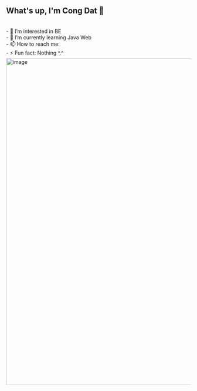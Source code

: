 ## What's up, I'm Cong Dat 👋
<br/>
- 👀 I’m interested in BE
<br/>
- 🌱 I’m currently learning Java Web
<br/>
- 📫 How to reach me:
<br/>
- ⚡ Fun fact: Nothing ^.^

<img width="892" alt="image" src="https://user-images.githubusercontent.com/62832416/193498274-b51492a6-8c2c-4dcf-bae7-ce81ba39dc2c.png">

